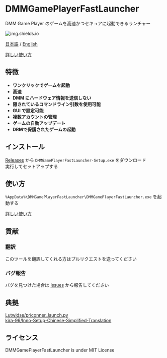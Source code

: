 # DMMGamePlayerFastLauncher

DMM Game Player のゲームを高速かつセキュアに起動できるランチャー

![img.shields.io](https://img.shields.io/github/downloads/fa0311/DMMGamePlayerFastLauncher/total)

[日本語](/README.md) / [English](/README-en.md)

[詳しい使い方](/docs/README-advance.md)

## 特徴

- **ワンクリックでゲームを起動**
- **高速**
- **DMM にハードウェア情報を送信しない**
- **隠されているコマンドライン引数を使用可能**
- **GUI で設定可能**
- **複数アカウントの管理**
- **ゲームの自動アップデート**
- **DRMで保護されたゲームの起動**

## インストール

[Releases](https://github.com/fa0311/DMMGamePlayerFastLauncher/releases) から `DMMGamePlayerFastLauncher-Setup.exe` をダウンロード  
実行してセットアップする

## 使い方

`%AppData%\DMMGamePlayerFastLauncher\DMMGamePlayerFastLauncher.exe` を起動する

[詳しい使い方](/docs/README-advance.md)

## 貢献

### 翻訳

このツールを翻訳してくれる方はプルリクエストを送ってください

### バグ報告

バグを見つけた場合は [Issues](https://github.com/fa0311/DMMGamePlayerFastLauncher/issues/new/choose) から報告してください

## 典拠

[Lutwidse/priconner_launch.py](https://gist.github.com/Lutwidse/82d8e7a20c96296bc0318f1cb6bf26ee)  
[kira-96/Inno-Setup-Chinese-Simplified-Translation](https://github.com/kira-96/Inno-Setup-Chinese-Simplified-Translation)

## ライセンス

DMMGamePlayerFastLauncher is under MIT License
